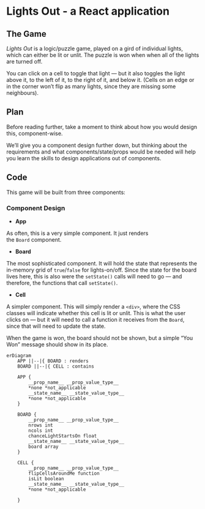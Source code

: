 # Lights Out - a React application

## **The Game**

*Lights Out* is a logic/puzzle game, played on a gird of individual lights, which can either be lit or unlit. The puzzle is won when when all of the lights are turned off.

You can click on a cell to toggle that light — but it also toggles the light above it, to the left of it, to the right of it, and below it. (Cells on an edge or in the corner won’t flip as many lights, since they are missing some neighbours).

## **Plan**

Before reading further, take a moment to think about how you would design this, component-wise.

We’ll give you a component design further down, but thinking about the requirements and what components/state/props would be needed will help you learn the skills to design applications out of components.

## **Code**

This game will be built from three components:

### **Component Design**

- **App**

As often, this is a very simple component. It just renders the `Board` component.

- **Board**

The most sophisticated component. It will hold the state that represents the in-memory grid of `true`/`false` for lights-on/off. Since the state for the board lives here, this is also were the `setState()` calls will need to go — and therefore, the functions that call `setState()`.

- **Cell**

A simpler component. This will simply render a `<div>`, where the CSS classes will indicate whether this cell is lit or unlit. This is what the user clicks on — but it will need to call a function it receives from the `Board`, since that will need to update the state.

When the game is won, the board should not be shown, but a simple “You Won” message should show in its place.

```mermaid
erDiagram
    APP ||--|{ BOARD : renders
    BOARD ||--|{ CELL : contains

    APP {
        __prop_name__ __prop_value_type__
        *none *not_applicable
        __state_name__ __state_value_type__
        *none *not_applicable
    }

    BOARD {
        __prop_name__ __prop_value_type__
        nrows int
        ncols int
        chanceLightStartsOn float
        __state_name__ __state_value_type__
        board array
    }

    CELL {
        __prop_name__ __prop_value_type__
        flipCellsAroundMe function
        isLit boolean
        __state_name__ __state_value_type__
        *none *not_applicable
        
    }
```